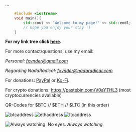  <head>
    ...
    <link rel="shortcut icon" type="image/png" href="mhsymbol.png">
  </head>

```c++
    #include <iostream>
    void main(){
        std::cout << "Welcome to my page!" << std::endl;
        // hope you enjoy your stay :)
    }
``` 

**For my link tree click [here](https://linktr.ee/fxvnder).**

For more contact/questions, use my email:

*Personal: [fxvnder@gmail.com](fxvnder@gmail.com)*

*Regarding NadaRadical: [fxvnder@nadaradical.com](fxvnder@nadaradical.com)*

For donations: [PayPal](paypal.me/fxvnderofficial) or [Ko-Fi](https://ko-fi.com/fxvnder).

For crypto donations: 
https://pastebin.com/V0aYTHL3 (most cryptocurrencies avaliable)

QR-Codes for $BTC // $ETH // $LTC (in this order)

![btcaddress](https://user-images.githubusercontent.com/50883050/111392906-6a8daa80-86af-11eb-9a51-28655490d0c4.png) ![ethaddress](https://user-images.githubusercontent.com/50883050/111393034-c0625280-86af-11eb-9735-d90fcffe7a7d.png) ![ltcaddress](https://user-images.githubusercontent.com/50883050/111392974-9577fe80-86af-11eb-9626-07eeca7f6588.png)


![Always watching. No eyes.](https://i.imgur.com/m8PGKEc.jpg)
*Always watching.*
